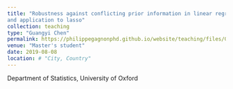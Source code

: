 ```yaml
---
title: "Robustness against conflicting prior information in linear regression
and application to lasso"
collection: teaching
type: "Guangyi Chen"
permalink: https://philippegagnonphd.github.io/website/teaching/files/Guangyi_Chen_MSc_Statistical_Science_dissertation.pdf
venue: "Master's student"
date: 2019-08-08
location: # "City, Country"
---
```


Department of Statistics, University of Oxford
